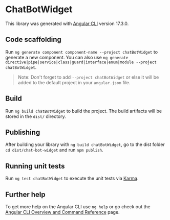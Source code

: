 # ChatBotWidget

This library was generated with [Angular CLI](https://github.com/angular/angular-cli) version 17.3.0.

## Code scaffolding

Run `ng generate component component-name --project chatBotWidget` to generate a new component. You can also use `ng generate directive|pipe|service|class|guard|interface|enum|module --project chatBotWidget`.
> Note: Don't forget to add `--project chatBotWidget` or else it will be added to the default project in your `angular.json` file. 

## Build

Run `ng build chatBotWidget` to build the project. The build artifacts will be stored in the `dist/` directory.

## Publishing

After building your library with `ng build chatBotWidget`, go to the dist folder `cd dist/chat-bot-widget` and run `npm publish`.

## Running unit tests

Run `ng test chatBotWidget` to execute the unit tests via [Karma](https://karma-runner.github.io).

## Further help

To get more help on the Angular CLI use `ng help` or go check out the [Angular CLI Overview and Command Reference](https://angular.io/cli) page.
